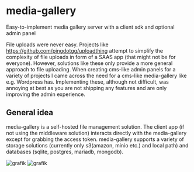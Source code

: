 # media-gallery
Easy-to-implement media gallery server with a client sdk and optional admin panel

File uploads were never easy. Projects like https://github.com/pingdotgg/uploadthing attempt to simplify the complexity of file uploads in form of a SAAS app (that might not be for everyone). However, solutions like these only provide a more general approach to file uploading. When creating cms-like admin panels for a variety of projects I came across the need for a cms-like media-gallery like e.g. Wordpress has. Implementing these, although not difficult, was annoying at best as you are not shipping any features and are only improving the admin experience. 

## General idea
media-gallery is a self-hosted file management solution. The client app (if not using the middleware solution) interacts directly with the media-gallery except for grabbing the access token. media-gallery supports a variety of storage solutions (currently only s3(amazon, minio etc.) and local path) and databases (sqlite, postgres, mariadb, mongodb). 

![grafik](https://github.com/user-attachments/assets/bfe07ea8-838c-4dd8-a785-fd8bed1aea7d)
![grafik](https://github.com/user-attachments/assets/f5ba232f-020d-4c89-9141-293aef45d661)
